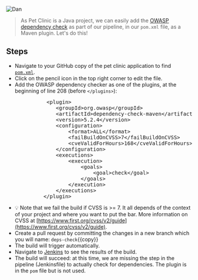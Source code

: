 ![Dan](../../assets/online-devops-dojo/shift-security-left/dan.png)

> As Pet Clinic is a Java project, we can easily add the [OWASP dependency check](https://www.owasp.org/index.php/OWASP_Dependency_Check) as part of our pipeline, in our `pom.xml` file, as a Maven plugin. Let's do this!

## Steps

* Navigate to your GitHub copy of the pet clinic application to find [`pom.xml`](https://[[HOST_SUBDOMAIN]]-9876-[[KATACODA_HOST]].environments.katacoda.com/#pomfile).
* Click on the pencil icon in the top right corner to edit the file.
* Add the OWASP dependency checker as one of the plugins, at the beginning of line 208 (before `</plugins>`):

<pre class="file" data-target="clipboard">
             &lt;plugin&gt;
                &lt;groupId&gt;org.owasp&lt;/groupId&gt;
                &lt;artifactId&gt;dependency-check-maven&lt;/artifactId&gt;
                &lt;version&gt;5.2.4&lt;/version&gt;
                &lt;configuration&gt;
                    &lt;format&gt;ALL&lt;/format&gt;
                    &lt;failBuildOnCVSS&gt;7&lt;/failBuildOnCVSS&gt;
                    &lt;cveValidForHours&gt;168&lt;/cveValidForHours&gt;
                &lt;/configuration&gt;
                &lt;executions&gt;
                    &lt;execution&gt;
                        &lt;goals&gt;
                            &lt;goal&gt;check&lt;/goal&gt;
                        &lt;/goals&gt;
                    &lt;/execution&gt;
                &lt;/executions&gt;
            &lt;/plugin&gt;
</pre>

* 💡 Note that we fail the build if CVSS is >= 7. It all depends of the context of your project and where you want to put the bar. More information on CVSS at [https://www.first.org/cvss/v2/guide](https://www.first.org/cvss/v2/guide).
* Create a pull request by committing the changes in a new branch which you will name: `deps-check`{{copy}}
* The build will trigger automatically.
* Navigate to [Jenkins](https://[[HOST_SUBDOMAIN]]-8080-[[KATACODA_HOST]].environments.katacoda.com/blue/organizations/jenkins/pet-clinic/activity) to see the results of the build.
* The build will succeed: at this time, we are missing the step in the pipeline (Jenkinsfile) to actually check for dependencies. The plugin is in the `pom` file but is not used.
